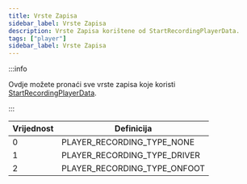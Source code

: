 ```yaml
---
title: Vrste Zapisa
sidebar_label: Vrste Zapisa
description: Vrste Zapisa korištene od StartRecordingPlayerData.
tags: ["player"]
sidebar_label: Vrste Zapisa
---
```


:::info

Ovdje možete pronaći sve vrste zapisa koje koristi [StartRecordingPlayerData](../functions/StartRecordingPlayerData).

:::

| Vrijednost | Definicija                   |
| ---------- | ---------------------------- |
| 0          | PLAYER_RECORDING_TYPE_NONE   |
| 1          | PLAYER_RECORDING_TYPE_DRIVER |
| 2          | PLAYER_RECORDING_TYPE_ONFOOT |
